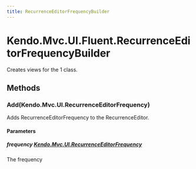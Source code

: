 ```yaml
---
title: RecurrenceEditorFrequencyBuilder
---
```


# Kendo.Mvc.UI.Fluent.RecurrenceEditorFrequencyBuilder
Creates views for the 1 class.




## Methods


### Add(Kendo.Mvc.UI.RecurrenceEditorFrequency)
Adds RecurrenceEditorFrequency to the RecurrenceEditor.


#### Parameters

##### frequency [Kendo.Mvc.UI.RecurrenceEditorFrequency](/api/aspnet-mvc/Kendo.Mvc.UI/RecurrenceEditorFrequency)
The frequency






